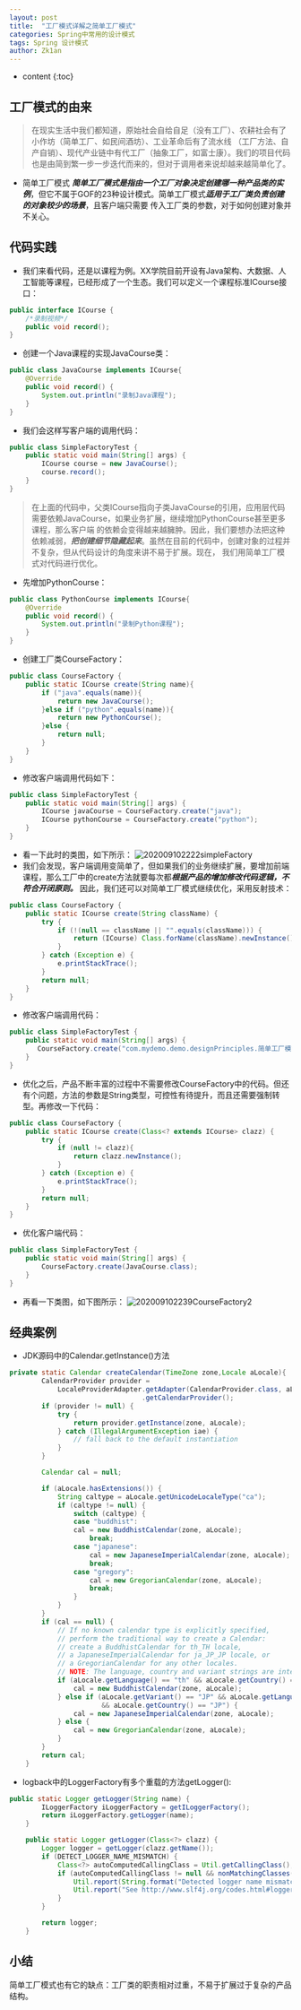 ```yaml
---
layout: post
title:  "工厂模式详解之简单工厂模式"
categories: Spring中常用的设计模式
tags: Spring 设计模式
author: Zk1an
---
```


* content
{:toc}


## 工厂模式的由来
>在现实生活中我们都知道，原始社会自给自足（没有工厂）、农耕社会有了小作坊（简单工厂、如民间酒坊）、工业革命后有了流水线
（工厂方法、自产自销）、现代产业链中有代工厂（抽象工厂，如富士康）。我们的项目代码也是由简到繁一步一步迭代而来的，但对于调用者来说却越来越简单化了。

- 简单工厂模式
***简单工厂模式是指由一个工厂对象决定创建哪一种产品类的实例***，但它不属于GOF的23种设计模式。简单工厂模式***适用于工厂类负责创建的对象较少的场景***，且客户端只需要
传入工厂类的参数，对于如何创建对象并不关心。

## 代码实践  
- 我们来看代码，还是以课程为例。XX学院目前开设有Java架构、大数据、人工智能等课程，已经形成了一个生态。我们可以定义一个课程标准ICourse接口：
```java
public interface ICourse {
    /*录制视频*/
    public void record();
}
```

- 创建一个Java课程的实现JavaCourse类：
```java
public class JavaCourse implements ICourse{
    @Override
    public void record() {
        System.out.println("录制Java课程");
    }
}
```

- 我们会这样写客户端的调用代码：
```java
public class SimpleFactoryTest {
    public static void main(String[] args) {
        ICourse course = new JavaCourse();
        course.record();
    }
}
```
>在上面的代码中，父类ICourse指向子类JavaCourse的引用，应用层代码需要依赖JavaCourse，如果业务扩展，继续增加PythonCourse甚至更多课程，那么客户端
的依赖会变得越来越臃肿。因此，我们要想办法把这种依赖减弱，***把创建细节隐藏起来***。虽然在目前的代码中，创建对象的过程并不复杂，但从代码设计的角度来讲不易于扩展。现在，
我们用简单工厂模式对代码进行优化。

- 先增加PythonCourse：
```java
public class PythonCourse implements ICourse{
    @Override
    public void record() {
        System.out.println("录制Python课程");
    }
}
```
- 创建工厂类CourseFactory：
```java
public class CourseFactory {
    public static ICourse create(String name){
        if ("java".equals(name)){
            return new JavaCourse();
        }else if ("python".equals(name)){
            return new PythonCourse();
        }else {
            return null;
        }
    }
}
```
- 修改客户端调用代码如下：
```java
public class SimpleFactoryTest {
    public static void main(String[] args) {
        ICourse javaCourse = CourseFactory.create("java");
        ICourse pythonCourse = CourseFactory.create("python");
    }
}
```
- 看一下此时的类图，如下所示：
![202009102222simpleFactory](../uPic/%202020%2009%2010%2022%2022simpleFactory.png)
- 我们会发现，客户端调用变简单了，但如果我们的业务继续扩展，要增加前端课程，那么工厂中的create方法就要每次都***根据产品的增加修改代码逻辑，不符合开闭原则。***
因此，我们还可以对简单工厂模式继续优化，采用反射技术：
```java
public class CourseFactory {
    public static ICourse create(String className) {
        try {
            if (!(null == className || "".equals(className))) {
                return (ICourse) Class.forName(className).newInstance();
            }
        } catch (Exception e) {
            e.printStackTrace();
        }
        return null;
    }
}
```
- 修改客户端调用代码：
```java
public class SimpleFactoryTest {
    public static void main(String[] args) {
       CourseFactory.create("com.mydemo.demo.designPrinciples.简单工厂模式.JavaCourse");
    }
}
```
- 优化之后，产品不断丰富的过程中不需要修改CourseFactory中的代码。但还有个问题，方法的参数是String类型，可控性有待提升，而且还需要强制转型。再修改一下代码：
```java
public class CourseFactory {
    public static ICourse create(Class<? extends ICourse> clazz) {
        try {
            if (null != clazz){
                return clazz.newInstance();
            }
        } catch (Exception e) {
            e.printStackTrace();
        }
        return null;
    }
}
```
- 优化客户端代码：
```java
public class SimpleFactoryTest {
    public static void main(String[] args) {
        CourseFactory.create(JavaCourse.class);
    }
}
```
- 再看一下类图，如下图所示：
![202009102239CourseFactory2](../uPic/%202020%2009%2010%2022%2039CourseFactory2.png)
## 经典案例
- JDK源码中的Calendar.getInstance()方法
```java
private static Calendar createCalendar(TimeZone zone,Locale aLocale){
        CalendarProvider provider =
            LocaleProviderAdapter.getAdapter(CalendarProvider.class, aLocale)
                                 .getCalendarProvider();
        if (provider != null) {
            try {
                return provider.getInstance(zone, aLocale);
            } catch (IllegalArgumentException iae) {
                // fall back to the default instantiation
            }
        }

        Calendar cal = null;

        if (aLocale.hasExtensions()) {
            String caltype = aLocale.getUnicodeLocaleType("ca");
            if (caltype != null) {
                switch (caltype) {
                case "buddhist":
                cal = new BuddhistCalendar(zone, aLocale);
                    break;
                case "japanese":
                    cal = new JapaneseImperialCalendar(zone, aLocale);
                    break;
                case "gregory":
                    cal = new GregorianCalendar(zone, aLocale);
                    break;
                }
            }
        }
        if (cal == null) {
            // If no known calendar type is explicitly specified,
            // perform the traditional way to create a Calendar:
            // create a BuddhistCalendar for th_TH locale,
            // a JapaneseImperialCalendar for ja_JP_JP locale, or
            // a GregorianCalendar for any other locales.
            // NOTE: The language, country and variant strings are interned.
            if (aLocale.getLanguage() == "th" && aLocale.getCountry() == "TH") {
                cal = new BuddhistCalendar(zone, aLocale);
            } else if (aLocale.getVariant() == "JP" && aLocale.getLanguage() == "ja"
                       && aLocale.getCountry() == "JP") {
                cal = new JapaneseImperialCalendar(zone, aLocale);
            } else {
                cal = new GregorianCalendar(zone, aLocale);
            }
        }
        return cal;
    }
```
- logback中的LoggerFactory有多个重载的方法getLogger():
```java
public static Logger getLogger(String name) {
        ILoggerFactory iLoggerFactory = getILoggerFactory();
        return iLoggerFactory.getLogger(name);
    }

    public static Logger getLogger(Class<?> clazz) {
        Logger logger = getLogger(clazz.getName());
        if (DETECT_LOGGER_NAME_MISMATCH) {
            Class<?> autoComputedCallingClass = Util.getCallingClass();
            if (autoComputedCallingClass != null && nonMatchingClasses(clazz, autoComputedCallingClass)) {
                Util.report(String.format("Detected logger name mismatch. Given name: \"%s\"; computed name: \"%s\".", logger.getName(), autoComputedCallingClass.getName()));
                Util.report("See http://www.slf4j.org/codes.html#loggerNameMismatch for an explanation");
            }
        }

        return logger;
    }
```
## 小结
简单工厂模式也有它的缺点：工厂类的职责相对过重，不易于扩展过于复杂的产品结构。

